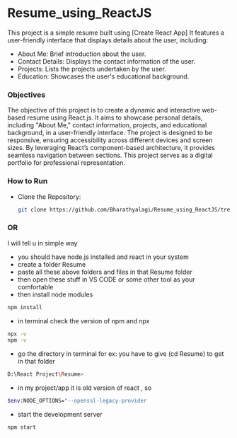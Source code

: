 # Resume_using_ReactJS

This project is a simple resume built using [Create React App] It features a user-friendly interface that displays details about the user, including:

- About Me: Brief introduction about the user.
- Contact Details: Displays the contact information of the user.
- Projects: Lists the projects undertaken by the user.
- Education: Showcases the user's educational background.

### Objectives
The objective of this project is to create a dynamic and interactive web-based resume using React.js. It aims to showcase personal details, including "About Me," contact information, projects, and educational background, in a user-friendly interface. The project is designed to be responsive, ensuring accessibility across different devices and screen sizes. By leveraging React’s component-based architecture, it provides seamless navigation between sections. This project serves as a digital portfolio for professional representation.

### How to Run 
- Clone the Repository:
  ```bash
  git clone https://github.com/Bharathyalagi/Resume_using_ReactJS/tree/main
  ```
### OR
I will tell u in simple way 
- you should have node.js installed and react in your system
- create a folder Resume
- paste all these above folders and files in that Resume folder
- then open these stuff in VS CODE or some other tool as your comfortable
- then install node modules
``` bash
npm install
```
- in terminal check the version of npm and npx
``` bash
npx -v
npm -v
```
- go the directory in terminal
for ex: you have to give (cd Resume) to get in that folder
``` bash
D:\React Project\Resume>
```
- in my project/app it is old version of react , so
``` bash
$env:NODE_OPTIONS="--openssl-legacy-provider
```
- start the development server
``` bash
npm start
```


  




